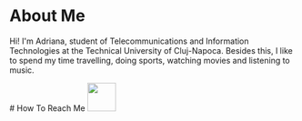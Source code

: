 # About Me
<p>Hi! I'm Adriana, student of  Telecommunications and Information Technologies at the Technical University of Cluj-Napoca. Besides this, I like to spend my time travelling, doing sports, watching movies and listening to music.</p>
# How To Reach Me
<a href="https://www.facebook.com/adriana.stecalovici"</a>
<img src="Facebook-logo.png" width="50px" >
